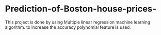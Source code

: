 # Prediction-of-Boston-house-prices-
This project is done by using Multiple linear regression machine learning algorithm. to increase the accuracy polynomial feature is used.
